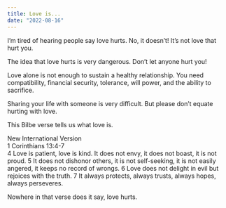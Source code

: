```yaml
---
title: Love is...
date: "2022-08-16"
---
```


I’m tired of hearing people say love hurts. No, it doesn’t! It’s not love that hurt you. 

The idea that love hurts is very dangerous. Don’t let anyone hurt you! 

Love alone is not enough to sustain a healthy relationship. You need compatibility, financial security, tolerance, will power, and the ability to sacrifice. 

Sharing your life with someone is very difficult. But please don’t equate hurting with love.

 This Bilbe verse tells us what love is.

New International Version <br/>
1 Corinthians 13:4-7 <br/>
4 Love is patient, love is kind. It does not envy, it does not boast, it is not proud. 5 It does not dishonor others, it is not self-seeking, it is not easily angered, it keeps no record of wrongs. 6 Love does not delight in evil but rejoices with the truth. 7 It always protects, always trusts, always hopes, always perseveres.

Nowhere in that verse does it say, love hurts. 



